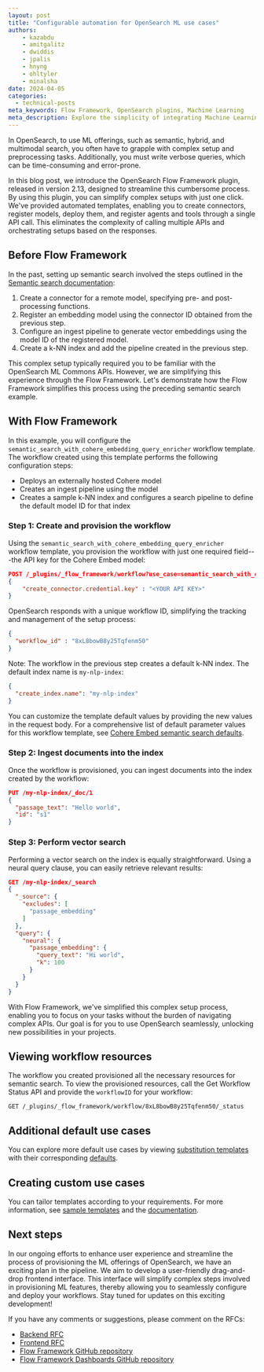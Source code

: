 ```yaml
---
layout: post
title: "Configurable automation for OpenSearch ML use cases"
authors:
    - kazabdu
    - amitgalitz
    - dwiddis
    - jpalis
    - hnyng
    - ohltyler
    - minalsha
date: 2024-04-05
categories:
  - technical-posts
meta_keywords: Flow Framework, OpenSearch plugins, Machine Learning
meta_description: Explore the simplicity of integrating Machine Learning capabilities within OpenSearch through an innovative and groundbreaking framework designed to simplify complex setup tasks.
---
```


In OpenSearch, to use ML offerings, such as semantic, hybrid, and multimodal search, you often have to grapple with complex setup and preprocessing tasks. Additionally, you must write verbose queries, which can be time-consuming and error-prone.

In this blog post, we introduce the OpenSearch Flow Framework plugin, released in version 2.13, designed to streamline this cumbersome process. By using this plugin, you can simplify complex setups with just one click. We've provided automated templates, enabling you to create connectors, register models, deploy them, and register agents and tools through a single API call. This eliminates the complexity of calling multiple APIs and orchestrating setups based on the responses.

## Before Flow Framework

In the past, setting up semantic search involved the steps outlined in the [Semantic search documentation](https://opensearch.org/docs/latest/search-plugins/semantic-search/):

1. Create a connector for a remote model, specifying pre- and post-processing functions.
1. Register an embedding model using the connector ID obtained from the previous step.
1. Configure an ingest pipeline to generate vector embeddings using the model ID of the registered model.
1. Create a k-NN index and add the pipeline created in the previous step.

This complex setup typically required you to be familiar with the OpenSearch ML Commons APIs. However, we are simplifying this experience through the Flow Framework. Let's demonstrate how the Flow Framework simplifies this process using the preceding semantic search example.

## With Flow Framework

In this example, you will configure the `semantic_search_with_cohere_embedding_query_enricher` workflow template. The workflow created using this template performs the following configuration steps:

* Deploys an externally hosted Cohere model
* Creates an ingest pipeline using the model
* Creates a sample k-NN index and configures a search pipeline to define the default model ID for that index

### Step 1: Create and provision the workflow

Using the `semantic_search_with_cohere_embedding_query_enricher` workflow template, you provision the workflow with just one required field---the API key for the Cohere Embed model:

```json
POST /_plugins/_flow_framework/workflow?use_case=semantic_search_with_cohere_embedding_query_enricher&provision=true
{
    "create_connector.credential.key" : "<YOUR API KEY>"
}
```

OpenSearch responds with a unique workflow ID, simplifying the tracking and management of the setup process:

```json
{
  "workflow_id" : "8xL8bowB8y25Tqfenm50"
}
```

Note: The workflow in the previous step creates a default k-NN index. The default index name is `my-nlp-index`:

```json
{
  "create_index.name": "my-nlp-index"
}
```

You can customize the template default values by providing the new values in the request body. For a comprehensive list of default parameter values for this workflow template, see [Cohere Embed semantic search defaults](https://github.com/opensearch-project/flow-framework/blob/2.13/src/main/resources/defaults/cohere-embedding-semantic-search-defaults.json).

### Step 2: Ingest documents into the index

Once the workflow is provisioned, you can ingest documents into the index created by the workflow:

```json
PUT /my-nlp-index/_doc/1
{
  "passage_text": "Hello world",
  "id": "s1"
}
```

### Step 3: Perform vector search

Performing a vector search on the index is equally straightforward. Using a neural query clause, you can easily retrieve relevant results:

```json
GET /my-nlp-index/_search
{
  "_source": {
    "excludes": [
      "passage_embedding"
    ]
  },
  "query": {
    "neural": {
      "passage_embedding": {
        "query_text": "Hi world",
        "k": 100
      }
    }
  }
}
```

With Flow Framework, we've simplified this complex setup process, enabling you to focus on your tasks without the burden of navigating complex APIs. Our goal is for you to use OpenSearch seamlessly, unlocking new possibilities in your projects.

## Viewing workflow resources

The workflow you created provisioned all the necessary resources for semantic search. To view the provisioned resources, call the Get Workflow Status API and provide the `workflowID` for your workflow:

```
GET /_plugins/_flow_framework/workflow/8xL8bowB8y25Tqfenm50/_status
```

## Additional default use cases

You can explore more default use cases by viewing [substitution templates](https://github.com/opensearch-project/flow-framework/tree/2.13/src/main/resources/substitutionTemplates) with their corresponding [defaults](https://github.com/opensearch-project/flow-framework/tree/2.13/src/main/resources/defaults).

## Creating custom use cases

You can tailor templates according to your requirements. For more information, see [sample templates](https://github.com/opensearch-project/flow-framework/tree/main/sample-templates) and the [documentation](https://opensearch.org/docs/latest/automating-configurations/index/).

## Next steps

In our ongoing efforts to enhance user experience and streamline the process of provisioning the ML offerings of OpenSearch, we have an exciting plan in the pipeline. We aim to develop a user-friendly drag-and-drop frontend interface. This interface will simplify complex steps involved in provisioning ML features, thereby allowing you to seamlessly configure and deploy your workflows. Stay tuned for updates on this exciting development!

If you have any comments or suggestions, please comment on the RFCs:

- [Backend RFC](https://github.com/opensearch-project/OpenSearch/issues/9213)
- [Frontend RFC](https://github.com/opensearch-project/OpenSearch-Dashboards/issues/4755)
- [Flow Framework GitHub repository](https://github.com/opensearch-project/flow-framework)
- [Flow Framework Dashboards GitHub repository](https://github.com/opensearch-project/dashboards-flow-framework)
